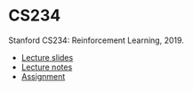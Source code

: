 # CS234

Stanford CS234: Reinforcement Learning, 2019.

- [Lecture slides](https://github.com/infinityglow/CS234/tree/main/Lecture%20Slides)
- [Lecture notes](https://github.com/infinityglow/CS234/tree/main/Notes)
- [Assignment](https://github.com/infinityglow/CS234/tree/main/Assignment)
